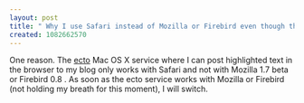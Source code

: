 ```yaml
---
layout: post
title: " Why I use Safari instead of Mozilla or Firebird even though they are faster"
created: 1082662570
---
```

One reason.  The <a href="http://www.kung-foo.tv/ecto/">ecto</a> Mac OS X service where I can post highlighted text in the browser to my blog only works with Safari and not with Mozilla 1.7 beta or Firebird 0.8 .  As soon as  the ecto service works with Mozilla or Firebird (not holding my breath for this moment), I will switch.


